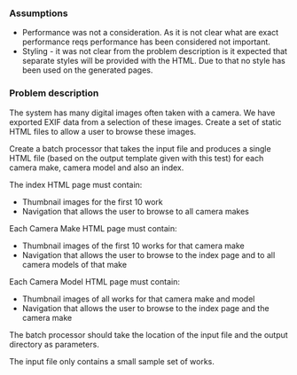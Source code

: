 ### Assumptions
- Performance was not a consideration. As it is not clear what are exact performance reqs
performance has been considered not important.
- Styling - it was not clear from the problem description is it expected that separate styles will be provided with the HTML.
Due to that no style has been used on the generated pages.

### Problem description
The system has many digital images often taken with a camera.
We have exported EXIF data from a selection of these images.
Create a set of static HTML files to allow a user to browse these images.

Create a batch processor that takes the input file and produces a single HTML file (based on the output template given with this test) for each camera make, camera model and also an index.

The index HTML page must contain:
- Thumbnail images for the first 10 work
- Navigation that allows the user to browse to all camera makes

Each Camera Make HTML page must contain:
- Thumbnail images of the first 10 works for that camera make
- Navigation that allows the user to browse to the index page and to all camera models of that make

Each Camera Model HTML page must contain:
- Thumbnail images of all works for that camera make and model
- Navigation that allows the user to browse to the index page and the camera make

The batch processor should take the location of the input file and the output directory as parameters.

The input file only contains a small sample set of works.

